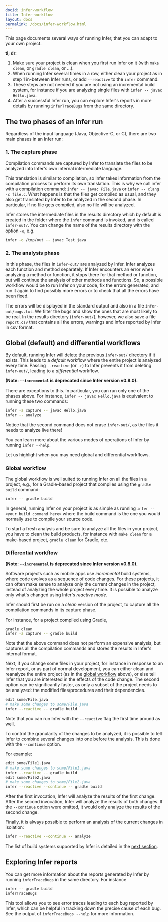 ```yaml
---
docid: infer-workflow
title: Infer workflow
layout: docs
permalink: /docs/infer-workflow.html
---
```


This page documents several ways of running Infer, that you can adapt
to your own project.

**tl; dr**:

1. Make sure your project is clean when you first run Infer on it
  (with `make clean`, or `gradle clean`, or ...).
2. When running Infer several times in a row, either clean your
  project as in step 1 in-between Infer runs, or add `--reactive`
  to the `infer` command.
3. These steps are not needed if you are not using an incremental
  build system, for instance if you are analyzing single files with
  `infer -- javac Hello.java`.
4. After a successful Infer run, you can explore Infer's reports in
  more details by running `inferTraceBugs` from the same directory.

## The two phases of an Infer run

Regardless of the input language (Java, Objective-C, or C), there are
two main phases in an Infer run:

### 1. The capture phase

Compilation commands are captured by Infer to translate the files to
be analyzed into Infer's own internal intermediate language.

This translation is similar to compilation, so Infer takes information
from the compilation process to perform its own translation. This is
why we call infer with a compilation command: `infer -- javac
File.java` or `infer -- clang -c file.c`. What happens is that the
files get compiled as usual, and they also get translated by Infer to
be analyzed in the second phase. In particular, if no file gets
compiled, also no file will be analyzed.

Infer stores the intermediate files in the results directory which by
default is created in the folder where the `infer` command is invoked,
and is called `infer-out/`.  You can change the name of the results
directory with the option `-o`, e.g.

```bash
infer -o /tmp/out -- javac Test.java
```

### 2. The analysis phase

In this phase, the files in `infer-out/` are analyzed by Infer.  Infer
analyzes each function and method separately. If Infer encounters an
error when analyzing a method or function, it stops there for that
method or function, but will continue the analysis of other methods
and functions. So, a possible workflow would be to run Infer on your
code, fix the errors generated, and run it again to find possibly more
errors or to check that all the errors have been fixed.

The errors will be displayed in the standard output and also in a file
`infer-out/bugs.txt`. We filter the bugs and show the ones that are
most likely to be real. In the results directory (`infer-out/`),
however, we also save a file `report.csv` that contains all the
errors, warnings and infos reported by Infer in csv format.


## Global (default) and differential workflows

By default, running Infer will delete the previous `infer-out/`
directory if it exists. This leads to a *default* workflow where
the entire project is analyzed every time.
Passing `--reactive` (or `-r`) to Infer prevents it from
deleting `infer-out/`, leading to a *differential* workflow.

**(Note: `--incremental` is deprecated since Infer version v0.8.0).**


There are exceptions to this. In particular, you can run only one of
the phases above. For instance, `infer -- javac Hello.java` is
equivalent to running these two commands:

```bash
infer -a capture -- javac Hello.java
infer -- analyze
```

Notice that the second command does not erase `infer-out/`, as the
files it needs to analyze live there!

You can learn more about the various modes of operations of Infer by
running `infer --help`.

Let us highlight when you may need global and differential
workflows.


### Global workflow

The global workflow is well suited to running Infer on all the files
in a project, e.g., for a Gradle-based project that compiles using the
`gradle build` command:

```bash
infer -- gradle build
```

In general, running Infer on your project is as simple as running
`infer -- <your build command here>` where the build command is the
one you would normally use to compile your source code.

To start a fresh analysis and be sure to analyze all the files in your
project, you have to clean the build products, for instance with `make clean`
for a make-based project, `gradle clean` for Gradle, etc.


### Differential workflow

**(Note: `--incremental` is deprecated since Infer version v0.8.0).**

Software projects such as mobile apps use *incremental* build systems,
where code evolves as a sequence of code changes. For these projects,
it can often make sense to analyze only the current changes in the
project, instead of analyzing the whole project every time. It is
possible to analyze only what's changed using Infer's *reactive mode*.

Infer should first be run on
a *clean* version of the project, to capture all the compilation
commands in its capture phase.

For instance, for a project compiled using Gradle,

```bash
gradle clean
infer -a capture -- gradle build
```

Note that the above command does not perform an expensive analysis, but
captures all the compilation commands and stores the results
in Infer's internal format.

Next, if you change some files in your project, for instance in
response to an Infer report, or as part of normal development, you can
either clean and reanalyze the entire project (as in the [global
workflow](#Global-workflow) above), or else tell Infer that you are
interested in the effects of the code change.
The second option can be significantly faster, as only a subset of the project
needs to be analyzed: the modified files/procedures and their
dependencies.

```bash
edit some/File.java
# make some changes to some/File.java
infer --reactive -- gradle build
```

Note that you can run Infer with the `--reactive` flag the first
time around as well.

To control the granularity of the changes to be analyzed, it is possible
to tell Infer to combine several changes into one before the analysis.
This is done with the `--continue` option.

For example:

```bash
edit some/File1.java
# make some changes to some/File1.java
infer --reactive -- gradle build
edit some/File2.java
# make some changes to some/File2.java
infer --reactive --continue -- gradle build
```

After the first invocation, Infer will analyze the results of the first change.
After the second invocation, Infer will analyze the results of both
changes. If the `--continue` option were omitted, it would only
analyze the results of the second change.

Finally, it is always possible to perform an analysis of the
current changes in isolation:

```bash
infer --reactive --continue -- analyze
```

The list of build systems supported by Infer is detailed in the [next
section](docs/analyzing-apps-or-projects.html).


## Exploring Infer reports

You can get more information about the reports generated by Infer by
running `inferTraceBugs` in the same directory. For instance

```bash
infer -- gradle build
inferTraceBugs
```

This tool allows you to see error traces leading to each bug reported
by Infer, which can be helpful in tracking down the precise cause of
each bug. See the output of `inferTraceBugs --help` for more
information.
